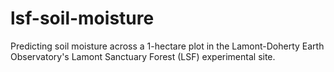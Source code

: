 # lsf-soil-moisture
Predicting soil moisture across a 1-hectare plot in the Lamont-Doherty Earth Observatory's Lamont Sanctuary Forest (LSF) experimental site.
